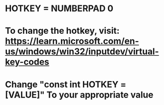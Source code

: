 # HOTKEY = NUMBERPAD 0
# To change the hotkey, visit: https://learn.microsoft.com/en-us/windows/win32/inputdev/virtual-key-codes
# Change "const int HOTKEY = [VALUE]" To your appropriate value

